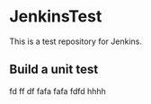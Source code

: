 # JenkinsTest
This is a test repository for Jenkins. 

## Build a unit test
fd
ff
df
fafa
fafa
fdfd
hhhh

